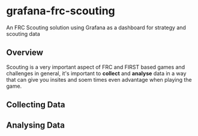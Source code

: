 # grafana-frc-scouting

An FRC Scouting solution using Grafana as a dashboard for strategy and scouting data

## Overview

Scouting is a very important aspect of FRC and FIRST based games and challenges in general, it's important to **collect** and **analyse** data in a way that can give you insites and soem times even advantage when playing the game.

## Collecting Data


## Analysing Data

